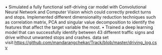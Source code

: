• Simulated a fully functional self-driving car model with Convolutional Neural Network and Computer Vision which
could correctly predict turns and stops. Implemented different dimensionality reduction techniques such as correlation matrix, PCA and singular value
decomposition to identify the features that affect the target variable the most.
• Trained a deep learning model that can successfully identify between 43 different traffic signs and drive without unwanted stops and crashes.
data set visit:https://github.com/mandarangchekar/Track/blob/master/driving_log.csv
